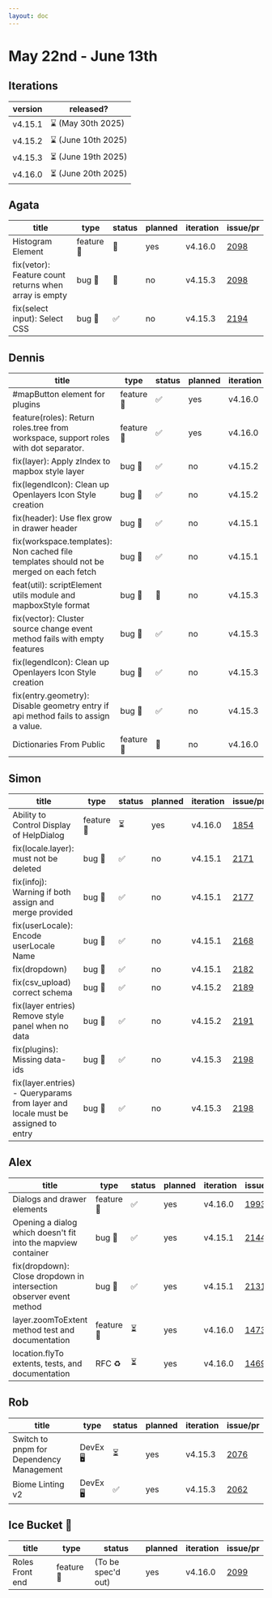 ```yaml
---
layout: doc
---
```


# May 22nd - June 13th

## Iterations

| version | released?           |
| ------- | ------------------- |
| v4.15.1 | ⌛ (May 30th 2025)  |
| v4.15.2 | ⌛ (June 10th 2025) |
| v4.15.3 | ⏳ (June 19th 2025) |
| v4.16.0 | ⏳ (June 20th 2025) |

## Agata

| title                                                 | type       | status | planned | iteration | issue/pr                                            |
| ----------------------------------------------------- | ---------- | ------ | ------- | --------- | --------------------------------------------------- |
| Histogram Element                                     | feature 🚀 | 👀     | yes     | v4.16.0   | [2098](https://github.com/GEOLYTIX/xyz/issues/2098) |
| fix(vetor): Feature count returns when array is empty | bug 🐛     | 👀     | no      | v4.15.3   | [2098](https://github.com/GEOLYTIX/xyz/issues/2098) |
| fix(select input): Select CSS                         | bug 🐛     | ✅     | no      | v4.15.3   | [2194](https://github.com/GEOLYTIX/xyz/pull/2198)   |

## Dennis

| title                                                                                  | type       | status | planned | iteration | issue/pr                                            |
| -------------------------------------------------------------------------------------- | ---------- | ------ | ------- | --------- | --------------------------------------------------- |
| #mapButton element for plugins                                                         | feature 🚀 | ✅     | yes     | v4.16.0   | [1460](https://github.com/GEOLYTIX/xyz/issues/1460) |
| feature(roles): Return roles.tree from workspace, support roles with dot separator.    | feature 🚀 | ✅     | yes     | v4.16.0   | [2099](https://github.com/GEOLYTIX/xyz/issues/2099) |
| fix(layer): Apply zIndex to mapbox style layer                                         | bug 🐛     | ✅     | no      | v4.15.2   | [2167](https://github.com/GEOLYTIX/xyz/pull/2167)   |
| fix(legendIcon): Clean up Openlayers Icon Style creation                               | bug 🐛     | ✅     | no      | v4.15.2   | [2099](https://github.com/GEOLYTIX/xyz/issues/2099) |
| fix(header): Use flex grow in drawer header                                            | bug 🐛     | ✅     | no      | v4.15.1   | [2172](https://github.com/GEOLYTIX/xyz/issues/2172) |
| fix(workspace.templates): Non cached file templates should not be merged on each fetch | bug 🐛     | ✅     | no      | v4.15.1   | [2180](https://github.com/GEOLYTIX/xyz/issues/2180) |
| feat(util): scriptElement utils module and mapboxStyle format                          | bug 🐛     | 👀     | no      | v4.15.3   | [2187](https://github.com/GEOLYTIX/xyz/issues/2187) |
| fix(vector): Cluster source change event method fails with empty features              | bug 🐛     | ✅     | no      | v4.15.3   | [2195](https://github.com/GEOLYTIX/xyz/issues/2195) |
| fix(legendIcon): Clean up Openlayers Icon Style creation                               | bug 🐛     | ✅     | no      | v4.15.3   | [2173](https://github.com/GEOLYTIX/xyz/issues/2173) |
| fix(entry.geometry): Disable geometry entry if api method fails to assign a value.     | bug 🐛     | ✅     | no      | v4.15.3   | [2207](https://github.com/GEOLYTIX/xyz/issues/2207) |
| Dictionaries From Public                                                               | feature 🚀 | 👀     | no      | v4.16.0   | [2179](https://github.com/GEOLYTIX/xyz/pull/2179)   |

## Simon

| title                                                                            | type       | status | planned | iteration | issue/pr                                            |
| -------------------------------------------------------------------------------- | ---------- | ------ | ------- | --------- | --------------------------------------------------- |
| Ability to Control Display of HelpDialog                                         | feature 🚀 | ⏳     | yes     | v4.16.0   | [1854](https://github.com/GEOLYTIX/xyz/issues/1854) |
| fix(locale.layer): must not be deleted                                           | bug 🐛     | ✅     | no      | v4.15.1   | [2171](https://github.com/GEOLYTIX/xyz/pull/2171)   |
| fix(infoj): Warning if both assign and merge provided                            | bug 🐛     | ✅     | no      | v4.15.1   | [2177](https://github.com/GEOLYTIX/xyz/pull/2177)   |
| fix(userLocale): Encode userLocale Name                                          | bug 🐛     | ✅     | no      | v4.15.1   | [2168](https://github.com/GEOLYTIX/xyz/pull/2168)   |
| fix(dropdown)                                                                    | bug 🐛     | ✅     | no      | v4.15.1   | [2182](https://github.com/GEOLYTIX/xyz/pull/2182)   |
| fix(csv_upload) correct schema                                                   | bug 🐛     | ✅     | no      | v4.15.2   | [2189](https://github.com/GEOLYTIX/xyz/pull/2189)   |
| fix(layer entries) Remove style panel when no data                               | bug 🐛     | ✅     | no      | v4.15.2   | [2191](https://github.com/GEOLYTIX/xyz/pull/2191)   |
| fix(plugins): Missing data-ids                                                   | bug 🐛     | ✅     | no      | v4.15.3   | [2198](https://github.com/GEOLYTIX/xyz/pull/2198)   |
| fix(layer.entries) - Queryparams from layer and locale must be assigned to entry | bug 🐛     | ✅     | no      | v4.15.3   | [2198](https://github.com/GEOLYTIX/xyz/pull/2198)   |

## Alex

| title                                                               | type       | status | planned | iteration | issue/pr                                            |
| ------------------------------------------------------------------- | ---------- | ------ | ------- | --------- | --------------------------------------------------- |
| Dialogs and drawer elements                                         | feature 🚀 | ✅     | yes     | v4.16.0   | [1993](https://github.com/GEOLYTIX/xyz/issues/1993) |
| Opening a dialog which doesn't fit into the mapview container       | bug 🐛     | ✅     | yes     | v4.15.1   | [2144](https://github.com/GEOLYTIX/xyz/issues/2144) |
| fix(dropdown): Close dropdown in intersection observer event method | bug 🐛     | ✅     | yes     | v4.15.1   | [2131](https://github.com/GEOLYTIX/xyz/issues/2131) |
| layer.zoomToExtent method test and documentation                    | feature 🚀 | ⏳     | yes     | v4.16.0   | [1473](https://github.com/GEOLYTIX/xyz/issues/1473) |
| location.flyTo extents, tests, and documentation                    | RFC ♻️     | ⏳     | yes     | v4.16.0   | [1469](https://github.com/GEOLYTIX/xyz/issues/1469) |

## Rob

| title                                    | type     | status | planned | iteration | issue/pr                                            |
| ---------------------------------------- | -------- | ------ | ------- | --------- | --------------------------------------------------- |
| Switch to pnpm for Dependency Management | DevEx 🖥️ | ⏳     | yes     | v4.15.3   | [2076](https://github.com/GEOLYTIX/xyz/issues/2076) |
| Biome Linting v2                         | DevEx 🖥️ | ✅     | yes     | v4.15.3   | [2062](https://github.com/GEOLYTIX/xyz/issues/2062) |

## Ice Bucket 🧊

| title           | type       | status             | planned | iteration | issue/pr                                            |
| --------------- | ---------- | ------------------ | ------- | --------- | --------------------------------------------------- |
| Roles Front end | feature 🚀 | (To be spec'd out) | yes     | v4.16.0   | [2099](https://github.com/GEOLYTIX/xyz/issues/2099) |
